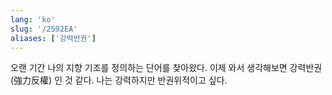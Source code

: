```yaml
---
lang: 'ko'
slug: '/2592EA'
aliases: ['강력반권']
---
```


오랜 기간 나의 지향 기조를 정의하는 단어를 찾아왔다.
이제 와서 생각해보면 강력반권 (強力反權) 인 것 같다.
나는 강력하지만 반권위적이고 싶다.

<head>
  <html lang="ko-KR"/>
</head>
